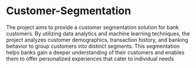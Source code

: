 # Customer-Segmentation
The project aims to provide a customer segmentation solution for bank customers. By utilizing data analytics and machine learning techniques, the project analyzes customer demographics, transaction history, and banking behavior to group customers into distinct segments. This segmentation helps banks gain a deeper understanding of their customers and enables them to offer personalized experiences that cater to individual needs